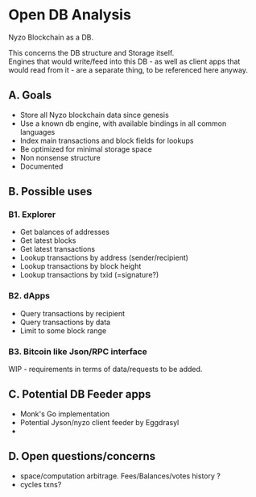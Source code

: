 # Open DB Analysis

Nyzo Blockchain as a DB. 

This concerns the DB structure and Storage itself.  
Engines that would write/feed into this DB - as well as client apps that would read from it - are a separate thing, to be referenced here anyway.

## A. Goals

- Store all Nyzo blockchain data since genesis
- Use a known db engine, with available bindings in all common languages
- Index main transactions and block fields for lookups
- Be optimized for minimal storage space
- Non nonsense structure
- Documented

## B. Possible uses

### B1. Explorer  

- Get balances of addresses
- Get latest blocks
- Get latest transactions
- Lookup transactions by address (sender/recipient)
- Lookup transactions by block height
- Lookup transactions by txid (=signature?)

### B2. dApps

- Query transactions by recipient
- Query transactions by data
- Limit to some block range

### B3. Bitcoin like Json/RPC interface

WIP - requirements in terms of data/requests to be added.

## C. Potential DB Feeder apps

- Monk's Go implementation
- Potential Jyson/nyzo client feeder by Eggdrasyl
- 

## D. Open questions/concerns

- space/computation arbitrage. Fees/Balances/votes history ?
- cycles txns?
